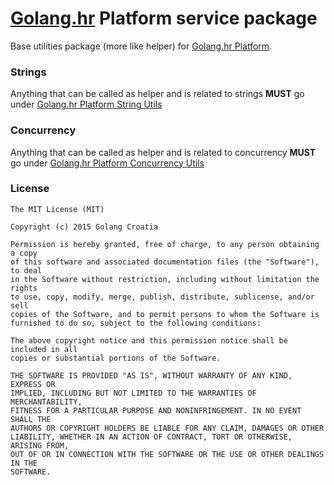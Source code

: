 # [Golang.hr] Platform service package
Base utilities package (more like helper) for [Golang.hr Platform].

### Strings

Anything that can be called as helper and is related to strings **MUST** go under
[Golang.hr Platform String Utils]

### Concurrency

Anything that can be called as helper and is related to concurrency **MUST** go under
[Golang.hr Platform Concurrency Utils]

### License

```
The MIT License (MIT)

Copyright (c) 2015 Golang Croatia

Permission is hereby granted, free of charge, to any person obtaining a copy
of this software and associated documentation files (the "Software"), to deal
in the Software without restriction, including without limitation the rights
to use, copy, modify, merge, publish, distribute, sublicense, and/or sell
copies of the Software, and to permit persons to whom the Software is
furnished to do so, subject to the following conditions:

The above copyright notice and this permission notice shall be included in all
copies or substantial portions of the Software.

THE SOFTWARE IS PROVIDED "AS IS", WITHOUT WARRANTY OF ANY KIND, EXPRESS OR
IMPLIED, INCLUDING BUT NOT LIMITED TO THE WARRANTIES OF MERCHANTABILITY,
FITNESS FOR A PARTICULAR PURPOSE AND NONINFRINGEMENT. IN NO EVENT SHALL THE
AUTHORS OR COPYRIGHT HOLDERS BE LIABLE FOR ANY CLAIM, DAMAGES OR OTHER
LIABILITY, WHETHER IN AN ACTION OF CONTRACT, TORT OR OTHERWISE, ARISING FROM,
OUT OF OR IN CONNECTION WITH THE SOFTWARE OR THE USE OR OTHER DEALINGS IN THE
SOFTWARE.
```

[Golang.hr]: <https://github.com/golanghr>
[Golang.hr Platform]: <https://github.com/golanghr/platform>

[Golang.hr Platform String Utils]: <https://github.com/golanghr/platform/blob/master/utils/strings.go>
[Golang.hr Platform Concurrency Utils]: <https://github.com/golanghr/platform/blob/master/utils/concurrency.go>
